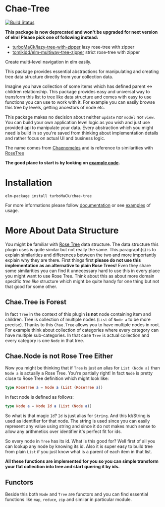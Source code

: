# Chae-Tree

[![Build Status](https://travis-ci.org/turboMaCk/chae-tree.svg?branch=master)](https://travis-ci.org/turboMaCk/chae-tree)

**This package is now deprecated and won't be upgraded for next version of elm!
Please pick one of following instead:**

- [turboMaCk/lazy-tree-with-zipper](https://github.com/turboMaCk/lazy-tree-with-zipper) lazy rose-tree with zipper
- [tomjkidd/elm-multiway-tree-zipper](https://github.com/tomjkidd/elm-multiway-tree-zipper/) strict rose-tree with zipper

Create multi-level navigation in elm easily.

This package provides essential abstractions for manipulating and creating tree data structure directly from your collection data.

Imagine you have collection of some items which has defined parent <-> children relationship.
This package provides easy and universal way to transform this list to tree like data structure
and comes with easy to use functions you can use to work with it.
For example you can easily browse this tree by levels, getting ancestors of node etc.

This package makes no decision about neither `update` nor `model` nor `view`.
You can build your own application level logic as you wish and just use provided api to manipulate your data.
Every abstraction which you might need is build in so you're saved from thinking about implementation details
and rather focus on actual UI and business logic.

The name comes from [Chaenomeles](https://en.wikipedia.org/wiki/Chaenomeles) and is reference to similarities with [RoseTree](https://en.wikipedia.org/wiki/Rose_tree)

**The good place to start is by looking on [example code](https://github.com/turboMaCk/ChaeTree/tree/master/examples).**

# Installation

```
elm-package install turboMaCk/chae-tree
```

For more informations please follow [documentation](http://package.elm-lang.org/packages/turboMaCk/chae-tree/latest)
or see [examples](https://github.com/turboMaCk/ChaeTree/tree/master/examples) of usage.

# More About Data Structure

You might be familiar with [Rose Tree](https://en.wikipedia.org/wiki/Rose_tree) data structure.
The data structure this plugin uses is quite similar but not really the same.
This paragraph(s) is to explain similarities and differences between the two and more importantly explain why they are there.
First things first **please do not use this implementation as an alternative to plain Rose Trees!**
Even they share some similarities you can find it unnecessary hard to use this in every place you might want to use Rose Tree.
Think about this as about more domain specific *tree like* structure which might be quite handy for one thing but not that good for some other.

## Chae.Tree is Forest

In fact `Tree` in the context of this plugin **is not** node containing item and children.
Tree is collection of multiple nodes (`List` of `Node a` to be more precise).
Thanks to this `Chae.Tree` allows you to have multiple nodes in root.
For example think about collection of categories where every category can have multiple sub-categories.
In that case `Tree` is actual collection and every category is one `Node` in that tree.

## Chae.Node is not Rose Tree Either

Now you might be thinking that if `Tree` is just an alias for `List (Node a)` than `Node a` is actually a Rose Tree.
You're partially right! In fact `Node` is pretty close to Rose Tree definition which might look like:

```elm
type RoseTree a = Node a (List (RoseTree a))
```

in fact node is defined as follows:

```elm
type Node a = Node Id a (List (Node a))

```

So what is that magic `Id`? `Id` is just alias for `String`. And this Id/String is used as identifier for that node.
The string is used since you can easily represent any value using string
and since it do not makes much sense to allow any arithmetics over identifier it's perfect fit for ids.

So every node in `Tree` has its id. What is this good for? Well first of all you can lookup any node by knowing its id.
Also it is super easy to build tree from plain `List` if you just know what is a parent of each item in that list.

**All these functions are implemented for you so you can simple transform your flat collection into tree and start quering it by ids.**

## Functors

Beside this both `Node` and `Tree` are functors and you can find essential functions like `map`, `reduce`, `zip` and similar
in particular module.
